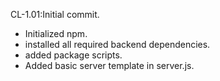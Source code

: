 CL-1.01:Initial commit.
- Initialized npm.
- installed all required backend dependencies.
- added package scripts.
- Added basic server template in server.js.